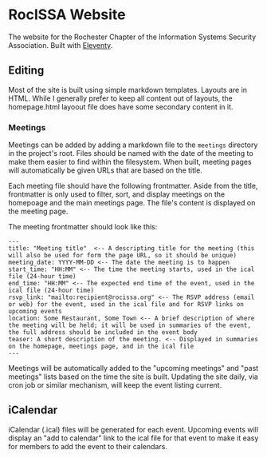 # RocISSA Website

The website for the Rochester Chapter of the Information Systems Security Association.  Built with [Eleventy](https://11ty.dev).

## Editing

Most of the site is built using simple markdown templates.  Layouts are in HTML.  While I generally prefer to keep all content out of layouts, the homepage.html layoout file does have some secondary content in it.

### Meetings

Meetings can be added by adding a markdown file to the `meetings` directory in the project's root.  Files should be named with the date of the meeting to make them easier to find within the filesystem.  When built, meeting pages will automatically be given URLs that are based on the title.

Each meeting file should have the following frontmatter.  Aside from the title, frontmatter is only used to filter, sort, and display meetings on the homepoage and the main meetings page.  The file's content is displayed on the meeting page.

The meeting frontmatter should look like this:

```
---
title: "Meeting title"  <-- A descripting title for the meeting (this will also be used for form the page URL, so it should be unique)
meeting_date: YYYY-MM-DD <-- The date the meeting is to happen
start_time: "HH:MM" <-- The time the meeting starts, used in the ical file (24-hour time)
end_time: "HH:MM" <-- The expected end time of the event, used in the ical file (24-hour time)
rsvp_link: "mailto:recipient@rocissa.org" <-- The RSVP address (email or web) for the event, used in the ical file and for RSVP links on upcoming events
location: Some Restaurant, Some Town <-- A brief description of where the meeting will be held; it will be used in summaries of the event, the full address should be included in the event body
teaser: A short description of the meeting. <-- Displayed in summaries on the homepage, meetings page, and in the ical file
---
```

Meetings will be automatically added to the "upcoming meetings" and "past meetings" lists based on the time the site is built.  Updating the site daily, via cron job or similar mechanism, will keep the event listing current.

## iCalendar

iCalendar (.ical) files will be generated for each event.  Upcoming events will display an "add to calendar" link to the ical file for that event to make it easy for members to add the event to their calendars.
